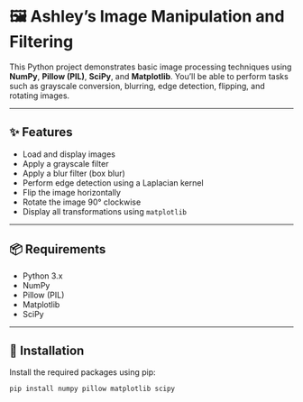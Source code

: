 # 🖼️ Ashley’s Image Manipulation and Filtering

This Python project demonstrates basic image processing techniques using **NumPy**, **Pillow (PIL)**, **SciPy**, and **Matplotlib**. You’ll be able to perform tasks such as grayscale conversion, blurring, edge detection, flipping, and rotating images.

---

## ✨ Features

- Load and display images
- Apply a grayscale filter
- Apply a blur filter (box blur)
- Perform edge detection using a Laplacian kernel
- Flip the image horizontally
- Rotate the image 90° clockwise
- Display all transformations using `matplotlib`

---

## 📦 Requirements

- Python 3.x
- NumPy
- Pillow (PIL)
- Matplotlib
- SciPy

---

## 🔧 Installation

Install the required packages using pip:

```bash
pip install numpy pillow matplotlib scipy

